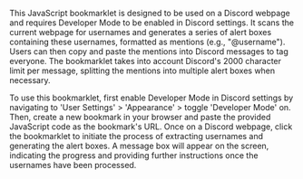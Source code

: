 This JavaScript bookmarklet is designed to be used on a Discord webpage and requires Developer Mode to be enabled in Discord settings. It scans the current webpage for usernames and generates a series of alert boxes containing these usernames, formatted as mentions (e.g., "@username"). Users can then copy and paste the mentions into Discord messages to tag everyone. The bookmarklet takes into account Discord's 2000 character limit per message, splitting the mentions into multiple alert boxes when necessary.

To use this bookmarklet, first enable Developer Mode in Discord settings by navigating to 'User Settings' > 'Appearance' > toggle 'Developer Mode' on. Then, create a new bookmark in your browser and paste the provided JavaScript code as the bookmark's URL. Once on a Discord webpage, click the bookmarklet to initiate the process of extracting usernames and generating the alert boxes. A message box will appear on the screen, indicating the progress and providing further instructions once the usernames have been processed.
